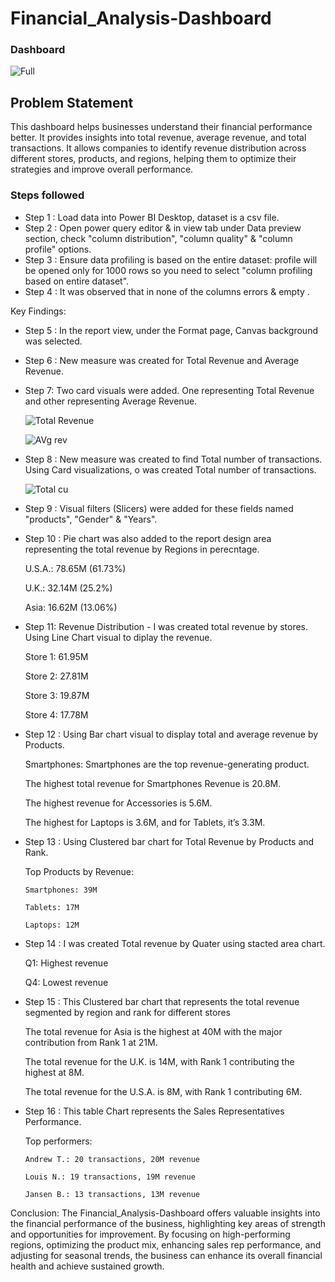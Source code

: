 
# Financial_Analysis-Dashboard

### Dashboard 
![Full](https://github.com/user-attachments/assets/79923886-6f77-4963-9afa-8505bc0cefbb)

## Problem Statement

This dashboard helps businesses understand their financial performance better. It provides insights into total revenue, average revenue, and total transactions. It allows companies to identify revenue distribution across different stores, products, and regions, helping them to optimize their strategies and improve overall performance.

### Steps followed 

- Step 1 : Load data into Power BI Desktop, dataset is a csv file.
- Step 2 : Open power query editor & in view tab under Data preview section, check "column distribution", "column quality" & "column profile" options.
- Step 3 : Ensure data profiling is based on the entire dataset: profile will be opened only for 1000 rows so you need to select "column profiling based on entire dataset".
- Step 4 : It was observed that in none of the columns errors & empty .

Key Findings:

- Step 5 : In the report view, under the Format page, Canvas background was selected.
- Step 6 : New measure was created for Total Revenue and Average Revenue. 
- Step 7: Two card visuals were added. One representing Total Revenue and other representing Average Revenue.

  ![Total Revenue](https://github.com/user-attachments/assets/26042471-f403-431d-837c-f3b8d99d2f7e)

  ![AVg rev](https://github.com/user-attachments/assets/8c5657fc-c312-4897-9920-4da241fbbbc5)

- Step 8 : New measure was created to find Total number of transactions. Using Card visualizations, o was created Total number of transactions.

  ![Total cu](https://github.com/user-attachments/assets/cae3d1dc-c51e-436c-ac79-49370f2adfbd)

- Step 9 : Visual filters (Slicers) were added for these fields named "products", "Gender" & "Years".

- Step 10 : Pie chart was also added to the report design area representing the total revenue by Regions in perecntage. 

    U.S.A.: 78.65M (61.73%)
  
    U.K.: 32.14M (25.2%)
  
    Asia: 16.62M (13.06%)

- Step 11: Revenue Distribution - I was created total revenue by stores. Using Line Chart visual to diplay the revenue.

   Store 1: 61.95M
  
   Store 2: 27.81M
  
   Store 3: 19.87M
  
   Store 4: 17.78M

- Step 12 : Using Bar chart visual to display total and average revenue by Products.

  Smartphones: Smartphones are the top revenue-generating product.
  
    The highest total revenue for Smartphones Revenue is 20.8M.
  
    The highest revenue for Accessories is 5.6M.
  
    The highest for Laptops is 3.6M, and for Tablets, it’s 3.3M.

- Step 13 : Using Clustered bar chart for Total Revenue by Products and Rank.

  Top Products by Revenue:
  
      Smartphones: 39M
  
      Tablets: 17M
  
      Laptops: 12M

- Step 14 : I was created Total revenue by Quater using stacted area chart.
  
    Q1: Highest revenue
  
    Q4: Lowest revenue
        
- Step 15 : This Clustered bar chart that represents the total revenue segmented by region and rank for different stores
  
    The total revenue for Asia is the highest at 40M with the major contribution from Rank 1 at 21M.
  
    The total revenue for the U.K. is 14M, with Rank 1 contributing the highest at 8M.
  
    The total revenue for the U.S.A. is 8M, with Rank 1 contributing 6M.

- Step 16 : This table Chart represents the Sales Representatives Performance.

    Top performers:
  
      Andrew T.: 20 transactions, 20M revenue
  
      Louis N.: 19 transactions, 19M revenue
  
      Jansen B.: 13 transactions, 13M revenue

Conclusion:
The Financial_Analysis-Dashboard offers valuable insights into the financial performance of the business, highlighting key areas of strength and opportunities for improvement. By focusing on high-performing regions, optimizing the product mix, enhancing sales rep performance, and adjusting for seasonal trends, the business can enhance its overall financial health and achieve sustained growth.
